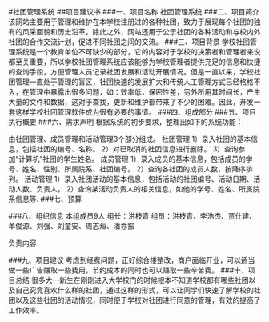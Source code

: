 #社团管理系统
##项目建议书
###一、项目名称
社团管理系统
###二、项目简介
该网站主要用于管理和维护在本学校注册过的各种社团，致力于展现每个社团的独有的风采面貌和历史沿革。除此之外，网站还用于公示社团的各种活动和与校内外社团的合作交流计划，促进不同社团之间的交流。
###三、项目背景
学校社团管理系统是一个教育单位不可缺少的部分，它的内容对于学校的决策者和管理者来说都至关重要，所以学校社团管理系统应该能够为学校管理者提供充足的信息和快捷的查询手段，方便管理人员记录社团发展和活动开展情况。但是一直以来，学校社团管理一直处于管理的盲区，社团快速的发展扩大和传统人工管理方式已经格格不入，在管理中暴露出很多问题，如：效率低，保密性差，另外所用其时间长，产生大量的文件和数据，这对于查找，更新和维护都带来了不少的困难。因此，开发一套这样学校社团管理软件成为很有必要的事情。
###四、组成部分
###五、项目执行概要
###六、需求声明
根据系统的初步要求，整理出如下的系统功能：

由社团管理、成员管理和活动管理3个部分组成。
社团管理
1）录入社团的基本信息，包括社团的编号、名称。
2）对已取消的社团信息进行删除。
3）查询参加“计算机”社团的学生姓名。
成员管理
1）录入成员的基本信息，包括成员的学号、姓名、性别、所属院系、社团编号。
2）查询各社团的成员人数，按降序排列。
活动管理
1）录入社团活动的基本信息，包括活动的社团编号、活动日期、活动人数、负责人。
2）查询某活动负责人的相关信息，如他的学号、姓名、所属院系信息等.
###七、预算



###八、组织信息
本组成员9人
组长：洪枝青
组员：洪枝青、李浩杰、贾仕建、单俊源、刘强、刘童安、周志烜、潘亦振


负责内容

###九、项目建议
考虑到经费问题，正好综合楼整改，商户面临开业，可以适当做一些广告赚取一些费用，节约成本的同时也可以赚取一些辛苦费。
###十、项目总结
很多大一新生在刚刚进入大学校门的时候根本不知道学校都有哪些社团以及自己究竟喜欢什么样的社团，通过这样的形式，可以让同学们快速了解学校的社团以及这些社团的活动情况，同时便于学校对社团进行同意的管理，有效的提高了工作效率。
